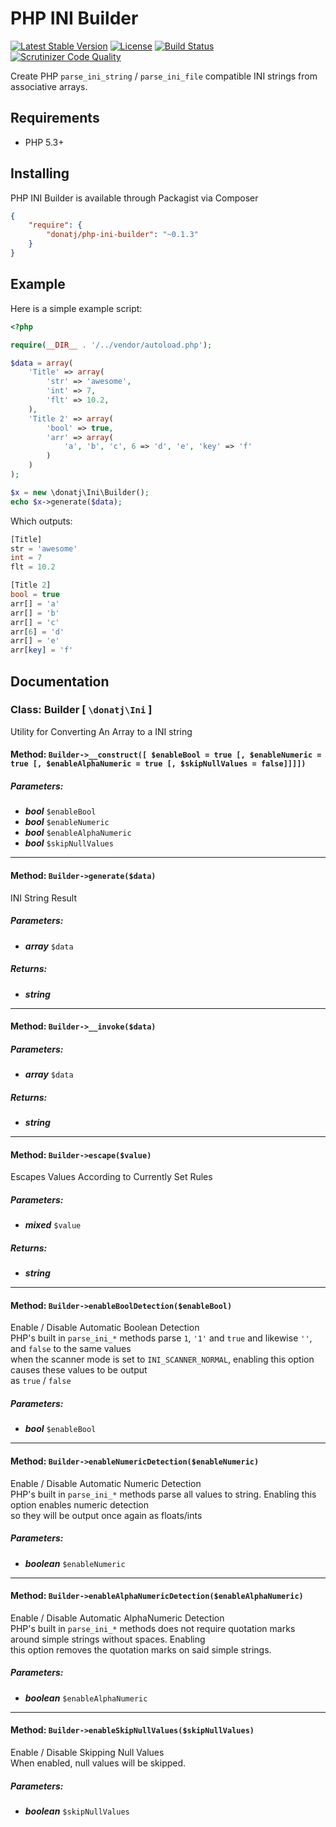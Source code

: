 # PHP INI Builder

[![Latest Stable Version](https://poser.pugx.org/donatj/php-ini-builder/v/stable.svg)](https://packagist.org/packages/donatj/php-ini-builder)
[![License](https://poser.pugx.org/donatj/php-ini-builder/license.svg)](https://packagist.org/packages/donatj/php-ini-builder)
[![Build Status](https://travis-ci.org/donatj/PhpIniBuilder.svg?branch=master)](https://travis-ci.org/donatj/PhpIniBuilder)
[![Scrutinizer Code Quality](https://scrutinizer-ci.com/g/donatj/PhpIniBuilder/badges/quality-score.png?b=master)](https://scrutinizer-ci.com/g/donatj/PhpIniBuilder/?branch=master)

Create PHP `parse_ini_string` / `parse_ini_file` compatible INI strings from associative arrays.

## Requirements

- PHP 5.3+

## Installing

PHP INI Builder is available through Packagist via Composer

```json
{
    "require": {
        "donatj/php-ini-builder": "~0.1.3"
    }
}
```

## Example

Here is a simple example script:

```php
<?php

require(__DIR__ . '/../vendor/autoload.php');

$data = array(
	'Title' => array(
		'str' => 'awesome',
		'int' => 7,
		'flt' => 10.2,
	),
	'Title 2' => array(
		'bool' => true,
		'arr' => array(
			'a', 'b', 'c', 6 => 'd', 'e', 'key' => 'f'
		)
	)
);

$x = new \donatj\Ini\Builder();
echo $x->generate($data);
```

Which outputs:

```php
[Title]
str = 'awesome'
int = 7
flt = 10.2

[Title 2]
bool = true
arr[] = 'a'
arr[] = 'b'
arr[] = 'c'
arr[6] = 'd'
arr[] = 'e'
arr[key] = 'f'

```

## Documentation

### Class: Builder \[ `\donatj\Ini` \]

Utility for Converting An Array to a INI string

#### Method: `Builder->__construct([ $enableBool = true [, $enableNumeric = true [, $enableAlphaNumeric = true [, $skipNullValues = false]]]])`

##### Parameters:

- ***bool*** `$enableBool`
- ***bool*** `$enableNumeric`
- ***bool*** `$enableAlphaNumeric`
- ***bool*** `$skipNullValues`



---

#### Method: `Builder->generate($data)`

INI String Result  
  


##### Parameters:

- ***array*** `$data`


##### Returns:

- ***string***


---

#### Method: `Builder->__invoke($data)`

##### Parameters:

- ***array*** `$data`


##### Returns:

- ***string***


---

#### Method: `Builder->escape($value)`

Escapes Values According to Currently Set Rules  
  


##### Parameters:

- ***mixed*** `$value`


##### Returns:

- ***string***


---

#### Method: `Builder->enableBoolDetection($enableBool)`

Enable / Disable Automatic Boolean Detection  
PHP's built in `parse_ini_*` methods parse `1`, `'1'` and `true` and likewise `''`, and `false` to the same values  
when the scanner mode is set to `INI_SCANNER_NORMAL`, enabling this option causes these values to be output  
as `true` / `false`  


##### Parameters:

- ***bool*** `$enableBool`



---

#### Method: `Builder->enableNumericDetection($enableNumeric)`

Enable / Disable Automatic Numeric Detection  
PHP's built in `parse_ini_*` methods parse all values to string. Enabling this option enables numeric detection  
so they will be output once again as floats/ints  


##### Parameters:

- ***boolean*** `$enableNumeric`



---

#### Method: `Builder->enableAlphaNumericDetection($enableAlphaNumeric)`

Enable / Disable Automatic AlphaNumeric Detection  
PHP's built in `parse_ini_*` methods does not require quotation marks around simple strings without spaces. Enabling  
this option removes the quotation marks on said simple strings.  


##### Parameters:

- ***boolean*** `$enableAlphaNumeric`



---

#### Method: `Builder->enableSkipNullValues($skipNullValues)`

Enable / Disable Skipping Null Values  
When enabled, null values will be skipped.  


##### Parameters:

- ***boolean*** `$skipNullValues`

